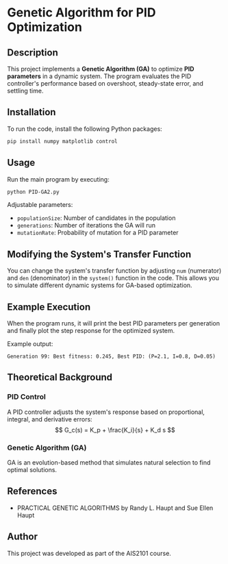 # Genetic Algorithm for PID Optimization

## Description
This project implements a **Genetic Algorithm (GA)** to optimize **PID parameters** in a dynamic system. The program evaluates the PID controller's performance based on overshoot, steady-state error, and settling time.

## Installation
To run the code, install the following Python packages:
```bash
pip install numpy matplotlib control
```

## Usage
Run the main program by executing:
```bash
python PID-GA2.py
```
Adjustable parameters:
- `populationSize`: Number of candidates in the population
- `generations`: Number of iterations the GA will run
- `mutationRate`: Probability of mutation for a PID parameter

## Modifying the System's Transfer Function
You can change the system's transfer function by adjusting `num` (numerator) and `den` (denominator) in the `system()` function in the code. This allows you to simulate different dynamic systems for GA-based optimization.

## Example Execution
When the program runs, it will print the best PID parameters per generation and finally plot the step response for the optimized system.

Example output:
```
Generation 99: Best fitness: 0.245, Best PID: (P=2.1, I=0.8, D=0.05)
```

## Theoretical Background
### PID Control
A PID controller adjusts the system's response based on proportional, integral, and derivative errors:
$$
G_c(s) = K_p + \frac{K_i}{s} + K_d s
$$

### Genetic Algorithm (GA)
GA is an evolution-based method that simulates natural selection to find optimal solutions.

## References
- PRACTICAL GENETIС ALGORITHMS by Randy L. Haupt and Sue Ellen Haupt

## Author
This project was developed as part of the AIS2101 course.


